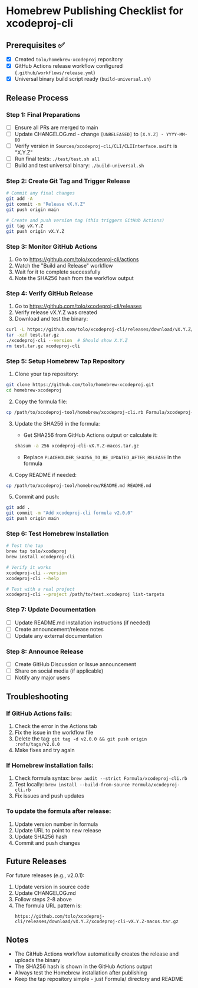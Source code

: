 # Homebrew Publishing Checklist for xcodeproj-cli

## Prerequisites ✅
- [x] Created `tolo/homebrew-xcodeproj` repository
- [x] GitHub Actions release workflow configured (`.github/workflows/release.yml`)
- [x] Universal binary build script ready (`build-universal.sh`)

## Release Process

### Step 1: Final Preparations
- [ ] Ensure all PRs are merged to main
- [ ] Update CHANGELOG.md - change `[UNRELEASED]` to `[X.Y.Z] - YYYY-MM-DD`
- [ ] Verify version in `Sources/xcodeproj-cli/CLI/CLIInterface.swift` is "X.Y.Z"
- [ ] Run final tests: `./test/test.sh all`
- [ ] Build and test universal binary: `./build-universal.sh`

### Step 2: Create Git Tag and Trigger Release
```bash
# Commit any final changes
git add -A
git commit -m "Release vX.Y.Z"
git push origin main

# Create and push version tag (this triggers GitHub Actions)
git tag vX.Y.Z
git push origin vX.Y.Z
```

### Step 3: Monitor GitHub Actions
1. Go to https://github.com/tolo/xcodeproj-cli/actions
2. Watch the "Build and Release" workflow
3. Wait for it to complete successfully
4. Note the SHA256 hash from the workflow output

### Step 4: Verify GitHub Release
1. Go to https://github.com/tolo/xcodeproj-cli/releases
2. Verify release vX.Y.Z was created
3. Download and test the binary:
```bash
curl -L https://github.com/tolo/xcodeproj-cli/releases/download/vX.Y.Z/xcodeproj-cli-vX.Y.Z-macos.tar.gz -o test.tar.gz
tar -xzf test.tar.gz
./xcodeproj-cli --version  # Should show X.Y.Z
rm test.tar.gz xcodeproj-cli
```

### Step 5: Setup Homebrew Tap Repository
1. Clone your tap repository:
```bash
git clone https://github.com/tolo/homebrew-xcodeproj.git
cd homebrew-xcodeproj
```

2. Copy the formula file:
```bash
cp /path/to/xcodeproj-tool/homebrew/xcodeproj-cli.rb Formula/xcodeproj-cli.rb
```

3. Update the SHA256 in the formula:
   - Get SHA256 from GitHub Actions output or calculate it:
   ```bash
   shasum -a 256 xcodeproj-cli-vX.Y.Z-macos.tar.gz
   ```
   - Replace `PLACEHOLDER_SHA256_TO_BE_UPDATED_AFTER_RELEASE` in the formula

4. Copy README if needed:
```bash
cp /path/to/xcodeproj-tool/homebrew/README.md README.md
```

5. Commit and push:
```bash
git add .
git commit -m "Add xcodeproj-cli formula v2.0.0"
git push origin main
```

### Step 6: Test Homebrew Installation
```bash
# Test the tap
brew tap tolo/xcodeproj
brew install xcodeproj-cli

# Verify it works
xcodeproj-cli --version
xcodeproj-cli --help

# Test with a real project
xcodeproj-cli --project /path/to/test.xcodeproj list-targets
```

### Step 7: Update Documentation
- [ ] Update README.md installation instructions (if needed)
- [ ] Create announcement/release notes
- [ ] Update any external documentation

### Step 8: Announce Release
- [ ] Create GitHub Discussion or Issue announcement
- [ ] Share on social media (if applicable)
- [ ] Notify any major users

## Troubleshooting

### If GitHub Actions fails:
1. Check the error in the Actions tab
2. Fix the issue in the workflow file
3. Delete the tag: `git tag -d v2.0.0 && git push origin :refs/tags/v2.0.0`
4. Make fixes and try again

### If Homebrew installation fails:
1. Check formula syntax: `brew audit --strict Formula/xcodeproj-cli.rb`
2. Test locally: `brew install --build-from-source Formula/xcodeproj-cli.rb`
3. Fix issues and push updates

### To update the formula after release:
1. Update version number in formula
2. Update URL to point to new release
3. Update SHA256 hash
4. Commit and push changes

## Future Releases

For future releases (e.g., v2.0.1):
1. Update version in source code
2. Update CHANGELOG.md
3. Follow steps 2-8 above
4. The formula URL pattern is:
   ```
   https://github.com/tolo/xcodeproj-cli/releases/download/vX.Y.Z/xcodeproj-cli-vX.Y.Z-macos.tar.gz
   ```

## Notes
- The GitHub Actions workflow automatically creates the release and uploads the binary
- The SHA256 hash is shown in the GitHub Actions output
- Always test the Homebrew installation after publishing
- Keep the tap repository simple - just Formula/ directory and README